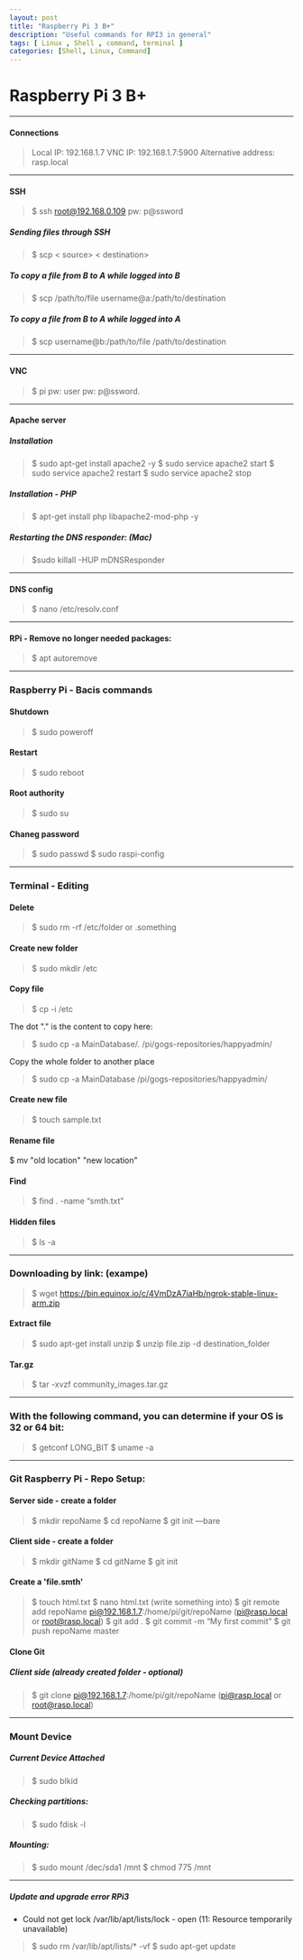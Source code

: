 ```yaml
---
layout: post
title: "Raspberry Pi 3 B+"
description: "Useful commands for RPI3 in general"
tags: [ Linux , Shell , command, terminal ]
categories: [Shell, Linux, Command]
---
```


# Raspberry Pi 3 B+

---

#### Connections
>Local IP: 192.168.1.7
VNC IP: 192.168.1.7:5900
Alternative address: rasp.local

---
#### SSH
>$ ssh root@192.168.0.109
pw: p@ssword

##### Sending files through SSH
>$ scp < source> < destination>

##### To copy a file from B to A while logged into B
>$ scp /path/to/file username@a:/path/to/destination
##### To copy a file from B to A while logged into A
>$ scp username@b:/path/to/file /path/to/destination

---

#### VNC
>$ pi
pw: user
pw: p@ssword.

---
  
#### Apache server
##### Installation
>$ sudo apt-get install apache2 -y
$ sudo service apache2 start
$ sudo service apache2 restart
$ sudo service apache2 stop
  
##### Installation - PHP
>$ apt-get install php libapache2-mod-php -y

##### Restarting the DNS responder: (Mac)
>$sudo killall -HUP mDNSResponder

---

#### DNS config
>$ nano /etc/resolv.conf

---
  
#### RPi - Remove no longer needed packages:
>$ apt autoremove

---
  
### Raspberry Pi - Bacis commands
#### Shutdown
>$ sudo poweroff

#### Restart
>$ sudo reboot

#### Root authority
>$ sudo su

#### Chaneg password
>$ sudo passwd
$ sudo raspi-config

---
  
### Terminal - Editing
#### Delete
>$ sudo rm -rf /etc/folder or .something

#### Create new folder  
>$ sudo mkdir /etc

#### Copy file
>$ cp -i /etc

The dot "." is the content to copy here:
>$ sudo cp -a MainDatabase/. /pi/gogs-repositories/happyadmin/

Copy the whole folder to another place
>$ sudo cp -a MainDatabase /pi/gogs-repositories/happyadmin/

#### Create new file
>$ touch sample.txt

#### Rename file
$ mv "old location" "new location"

#### Find
>$ find . -name “smth.txt”
 
#### Hidden files
>$ ls -a

---
  
### Downloading by link: (exampe)
>$ wget https://bin.equinox.io/c/4VmDzA7iaHb/ngrok-stable-linux-arm.zip

#### Extract file
>$ sudo apt-get install unzip
$ unzip file.zip -d destination_folder
  
#### Tar.gz
>$ tar -xvzf community_images.tar.gz

---
  
### With the following command, you can determine if your OS is 32 or 64 bit:
>$ getconf LONG_BIT
$ uname -a

---
  
### Git Raspberry Pi - Repo Setup:
#### Server side - create a folder
>$ mkdir repoName 
$ cd repoName
$ git init —bare

#### Client side - create a folder
>$ mkdir gitName
$ cd gitName
$ git init
  
#### Create a 'file.smth'
>$ touch html.txt
$ nano html.txt (write something into)
$ git remote add repoName pi@192.168.1.7:/home/pi/git/repoName (pi@rasp.local or root@rasp.local)
$ git add .
$ git commit -m “My first commit”
$ git push repoName master
  
#### Clone Git
##### Client side (already created folder - optional)
>$ git clone pi@192.168.1.7:/home/pi/git/repoName (pi@rasp.local or root@rasp.local)

---

### Mount Device
##### Current Device Attached
>$ sudo blkid

##### Checking partitions:
>$ sudo fdisk -l

##### Mounting:
>$ sudo mount /dec/sda1 /mnt
$ chmod 775 /mnt

----

##### Update and upgrade error RPi3
- Could not get lock /var/lib/apt/lists/lock - open (11: Resource temporarily unavailable)
>$ sudo rm /var/lib/apt/lists/* -vf 
>$ sudo apt-get update
